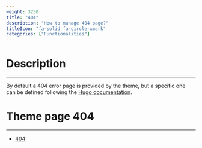 ```yaml
---
weight: 3250
title: "404"
description: "How to manage 404 page?"
titleIcon: "fa-solid fa-circle-xmark"
categories: ["Functionalities"]
---
```


# Description
---

By default a 404 error page is provided by the theme, but a specific one can be defined following the [Hugo documentation](https://gohugo.io/templates/404/).

# Theme page 404
---

* [404](/404.html)
